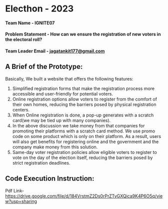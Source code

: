 # Electhon - 2023

#### Team Name - IGNITE07
#### Problem Statement - How can we ensure the registration of new voters in the electoral roll?
#### Team Leader Email - jagatankit177@gmail.com

## A Brief of the Prototype:
Basically, We built a website that offers the following features:

1. Simplified registration forms that make the registration process more accessible and user-friendly for potential voters.
2. Online registration options allow voters to register from the comfort of their own homes, reducing the barriers posed by physical registration centers.
3. When Online registration is done, a pop-up generates with a scratch card(we may be tied up with many companies).
4. In the above discussion we take money from that companies for promoting their platforms with a scratch card method. We use promo code on some product which is only on their platform. As a result, users will also get benefits for registering online and the government and the company make money from this solution.
5. Same-day voter registration policies allow eligible voters to register to vote on the day of the election itself, reducing the barriers posed by strict registration deadlines.

## Code Execution Instruction:
  Pdf Link- https://drive.google.com/file/d/184VrstmZ2Ds0rPrZTvGXQica9K4P6O5q/view?usp=sharing
